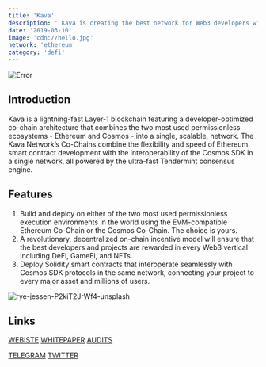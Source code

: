 ```yaml
---
title: 'Kava'
description: ' Kava is creating the best network for Web3 developers with flexible deployment, seamless interoperability, and incredible on-chain incentives'
date: '2019-03-10'
image: 'cdn://hello.jpg'
network: 'ethereum'
category: 'defi'
---
```


![Error](cdn://hello.jpg)

## Introduction
Kava is a lightning-fast Layer-1 blockchain featuring a developer-optimized co-chain architecture that combines the two most used permissionless ecosystems - Ethereum and Cosmos - into a single, scalable, network. The Kava Network’s Co-Chains combine the flexibility and speed of Ethereum smart contract development with the interoperability of the Cosmos SDK in a single network, all powered by the ultra-fast Tendermint consensus engine.

## Features
1. Build and deploy on either of the two most used permissionless execution environments in the world using the EVM-compatible Ethereum Co-Chain or the Cosmos Co-Chain. The choice is yours.
2. A revolutionary, decentralized on-chain incentive model will ensure that the best developers and projects are rewarded in every Web3 vertical including DeFi, GameFi, and NFTs.
3. Deploy Solidity smart contracts that interoperate seamlessly with Cosmos SDK protocols in the same network, connecting your project to every major asset and millions of users.


![rye-jessen-P2kiT2JrWf4-unsplash](https://user-images.githubusercontent.com/8281782/203901352-22f86654-7dfd-47a0-ba10-77fa56f9b8bd.jpg)



## Links

[WEBISTE](https://www.kava.io/)
[WHITEPAPER](https://docsend.com/view/gwbwpc3)
[AUDITS](https://www.certik.com/projects/kava)

[TELEGRAM](https://t.me/kavalabs)
[TWITTER](https://twitter.com/kava_platform)
